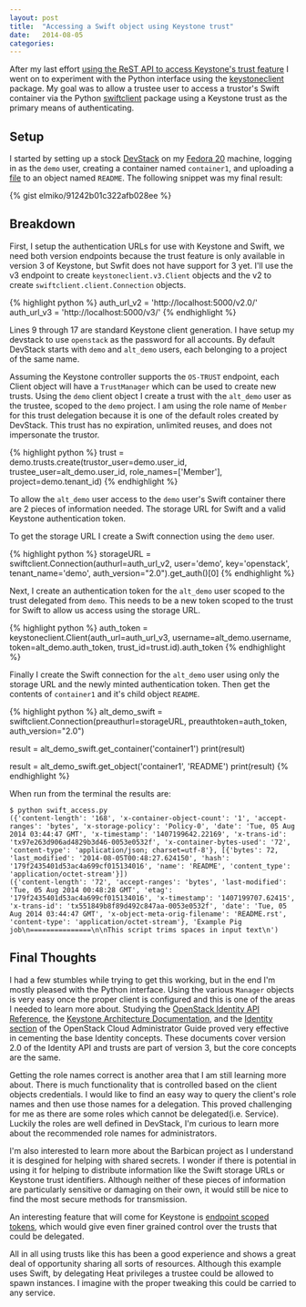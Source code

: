 ```yaml
---
layout: post
title:  "Accessing a Swift object using Keystone trust"
date:   2014-08-05
categories:
---
```


After my last effort
[using the ReST API to access Keystone's trust feature][1] I went on to
experiment with the Python interface using the [keystoneclient][2] package.
My goal was to allow a trustee user to access a trustor's Swift container via
the Python [swiftclient][3] package using a Keystone trust as the primary
means of authenticating.

Setup
----
I started by setting up a stock [DevStack](http://devstack.org/) on my 
[Fedora 20](http://fedoraproject.org/) machine, logging in as the `demo`
user, creating a container named `container1`, and uploading a [file][4] to
an object named `README`. The following snippet was my final result:

{% gist elmiko/91242b01c322afb028ee %}

Breakdown
----

First, I setup the authentication URLs for use with Keystone and Swift, we need
both version endpoints because the trust feature is only available in version
3 of Keystone, but Swfit does not have support for 3 yet. I'll use the v3
endpoint to create `keystoneclient.v3.Client` objects and the v2 to create
`swiftclient.client.Connection` objects.

{% highlight python %}
auth_url_v2 = 'http://localhost:5000/v2.0/'
auth_url_v3 = 'http://localhost:5000/v3/'
{% endhighlight %}

Lines 9 through 17 are standard Keystone client generation. I have setup my
devstack to use `openstack` as the password for all accounts. By default
DevStack starts with `demo` and `alt_demo` users, each belonging to a project
of the same name.

Assuming the Keystone controller supports the `OS-TRUST` endpoint, each
Client object will have a `TrustManager` which can be used to create new
trusts. Using the `demo` client object I create a trust with the
`alt_demo` user as the trustee, scoped to the `demo` project. I am using the
role name of `Member` for this trust delegation because it is one of the
default roles created by DevStack. This trust has no expiration, unlimited
reuses, and does not impersonate the trustor.

{% highlight python %}
trust = demo.trusts.create(trustor_user=demo.user_id,
                           trustee_user=alt_demo.user_id,
                           role_names=['Member'],
                           project=demo.tenant_id)
{% endhighlight %}

To allow the `alt_demo` user access to the `demo` user's Swift container
there are 2 pieces of information needed. The storage URL for Swift and a
valid Keystone authentication token.

To get the storage URL I create a Swift connection using the `demo` user.

{% highlight python %}
storageURL = swiftclient.Connection(authurl=auth_url_v2,
                                    user='demo',
                                    key='openstack',
                                    tenant_name='demo',
                                    auth_version="2.0").get_auth()[0]
{% endhighlight %}

Next, I create an authentication token for the `alt_demo` user scoped to the
trust delegated from `demo`. This needs to be a new token scoped to the trust
for Swift to allow us access using the storage URL.

{% highlight python %}
auth_token = keystoneclient.Client(auth_url=auth_url_v3,
                                   username=alt_demo.username,
                                   token=alt_demo.auth_token,
                                   trust_id=trust.id).auth_token
{% endhighlight %}

Finally I create the Swift connection for the `alt_demo` user using only the
storage URL and the newly minted authentication token. Then get the contents
of `container1` and it's child object `README`.

{% highlight python %}
alt_demo_swift = swiftclient.Connection(preauthurl=storageURL,
                                        preauthtoken=auth_token,
                                        auth_version="2.0")

result = alt_demo_swift.get_container('container1')
print(result)

result = alt_demo_swift.get_object('container1', 'README')
print(result)
{% endhighlight %}

When run from the terminal the results are:

    $ python swift_access.py
    ({'content-length': '168', 'x-container-object-count': '1', 'accept-ranges': 'bytes', 'x-storage-policy': 'Policy-0', 'date': 'Tue, 05 Aug 2014 03:44:47 GMT', 'x-timestamp': '1407199642.22169', 'x-trans-id': 'tx97e263d906ad4829b3d46-0053e0532f', 'x-container-bytes-used': '72', 'content-type': 'application/json; charset=utf-8'}, [{'bytes': 72, 'last_modified': '2014-08-05T00:48:27.624150', 'hash': '179f2435401d53ac4a699cf015134016', 'name': 'README', 'content_type': 'application/octet-stream'}])
    ({'content-length': '72', 'accept-ranges': 'bytes', 'last-modified': 'Tue, 05 Aug 2014 00:48:28 GMT', 'etag': '179f2435401d53ac4a699cf015134016', 'x-timestamp': '1407199707.62415', 'x-trans-id': 'tx551849b8f89d492c847aa-0053e0532f', 'date': 'Tue, 05 Aug 2014 03:44:47 GMT', 'x-object-meta-orig-filename': 'README.rst', 'content-type': 'application/octet-stream'}, 'Example Pig job\n===============\n\nThis script trims spaces in input text\n')

Final Thoughts
----

I had a few stumbles while trying to get this working, but in the end I'm
mostly pleased with the Python interface. Using the various
`Manager` objects is very easy once the proper client is configured and this
is one of the areas I needed to learn more about. Studying the
[OpenStack Identity API Reference][5], the
[Keystone Architecture Documentation][6], and the
[Identity section][7] of the OpenStack Cloud Administrator Guide proved very
effective in cementing the base Identity concepts. These documents cover
version 2.0 of the Identity API and trusts are part of version 3, but the
core concepts are the same.

Getting the role names correct is another area that I am still learning more
about. There is much functionality that is controlled based on the client
objects credentials. I would like to find an easy way to query the client's
role names and then use those names for a delegation. This proved challenging
for me as there are some roles which cannot be delegated(i.e. Service).
Luckily the roles are well defined in DevStack, I'm curious to learn more
about the recommended role names for administrators.

I'm also interested to learn more about the Barbican project as I understand
it is desgined for helping with shared secrets. I wonder if there is potential
in using it for helping to distribute information like the Swift storage URLs
or Keystone trust identifiers. Although neither of these pieces of information
are particularly sensitive or damaging on their own, it would still be nice
to find the most secure methods for transmission.

An interesting feature that will come for Keystone is
[endpoint scoped tokens][8], which would give even finer grained control over
the trusts that could be delegated.

All in all using trusts like this has been a good experience and shows a great
deal of opportunity sharing all sorts of resources. Although this example
uses Swift, by delegating Heat privileges a trustee could be allowed to spawn
instances. I imagine with the proper tweaking this could be carried to any
service.


[1]: http://elmiko.github.io/openstack/keystone/2014/06/10/keystone-trust-delegation.html
[2]: http://docs.openstack.org/developer/python-keystoneclient/
[3]: http://docs.openstack.org/developer/python-swiftclient
[4]: https://raw.githubusercontent.com/openstack/sahara-extra/master/edp-examples/pig-job/README.rst
[5]: http://docs.openstack.org/api/openstack-identity-service/2.0/content/
[6]: http://docs.openstack.org/developer/keystone/architecture.html
[7]: http://docs.openstack.org/admin-guide-cloud/content/ch-identity-mgmt-config.html
[8]: https://blueprints.launchpad.net/keystone/+spec/endpoint-scoped-tokens

